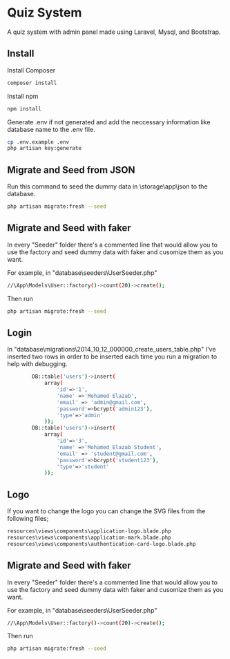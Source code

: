 # Quiz System

A quiz system with admin panel made using Laravel, Mysql, and Bootstrap.

## Install

Install Composer

```bash
composer install
```

Install npm

```bash
npm install
```

Generate .env if not generated and add the neccessary information like database name to the .env file.

```bash
cp .env.example .env
php artisan key:generate
```

## Migrate and Seed from JSON

Run this command to seed the dummy data in \storage\app\json to the database.

```bash
php artisan migrate:fresh --seed
```

## Migrate and Seed with faker

In every "Seeder" folder there's a commented line that would allow you to use the factory and seed dummy data with faker and cusomize them as you want.

For example, in "database\seeders\UserSeeder.php"

```bash
//\App\Models\User::factory()->count(20)->create();
```

Then run

```bash
php artisan migrate:fresh --seed
```

## Login

In "database\migrations\2014_10_12_000000_create_users_table.php" I've inserted two rows in order to be inserted each time you run a migration to help with debugging.

```bash
        DB::table('users')->insert(
            array(
                'id'=>'1',
                'name' =>'Mohamed Elazab',
                'email' => 'admin@gmail.com',
                'password'=>bcrypt('admin123'),
                'type'=>'admin'
            ));
        DB::table('users')->insert(
            array(
                'id'=>'3',
                'name' =>'Mohamed Elazab Student',
                'email' => 'student@gmail.com',
                'password'=>bcrypt('student123'),
                'type'=>'student'
            ));
```

## Logo

If you want to change the logo you can change the SVG files from the following files;

```bash
resources\views\components\application-logo.blade.php
resources\views\components\application-mark.blade.php
resources\views\components\authentication-card-logo.blade.php

```

## Migrate and Seed with faker

In every "Seeder" folder there's a commented line that would allow you to use the factory and seed dummy data with faker and cusomize them as you want.

For example, in "database\seeders\UserSeeder.php"

```bash
//\App\Models\User::factory()->count(20)->create();
```

Then run

```bash
php artisan migrate:fresh --seed
```
